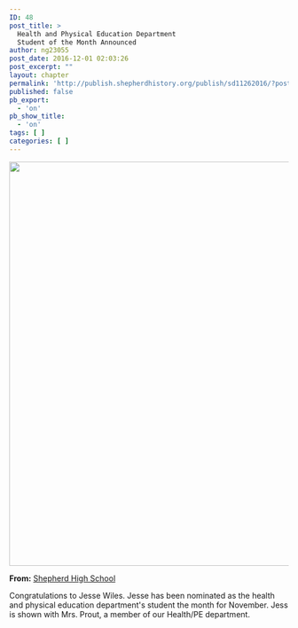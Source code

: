 ```yaml
---
ID: 48
post_title: >
  Health and Physical Education Department
  Student of the Month Announced
author: ng23055
post_date: 2016-12-01 02:03:26
post_excerpt: ""
layout: chapter
permalink: 'http://publish.shepherdhistory.org/publish/sd11262016/?post_type=chapter&p=48'
published: false
pb_export:
  - 'on'
pb_show_title:
  - 'on'
tags: [ ]
categories: [ ]
---
```

<img src="https://scontent-ort2-1.xx.fbcdn.net/v/t1.0-9/15317731_552101294984960_5940755311797126977_n.jpg?oh=4ca04f9a01830b43ee18a363d2eecafd&amp;oe=58B0E26F" width="831" height="729" alt="" class="alignnone size-medium" />

<strong>From:</strong> <a href="http://www.shepherdhistory.org/business-directory/name/shepherd-high-school/">Shepherd High School</a>

<span>Congratulations to Jesse Wiles. Jesse has been nominated as the health and physical education department's student the month for November. Jess is shown with Mrs. Prout, a member of our Health/PE department.</span>